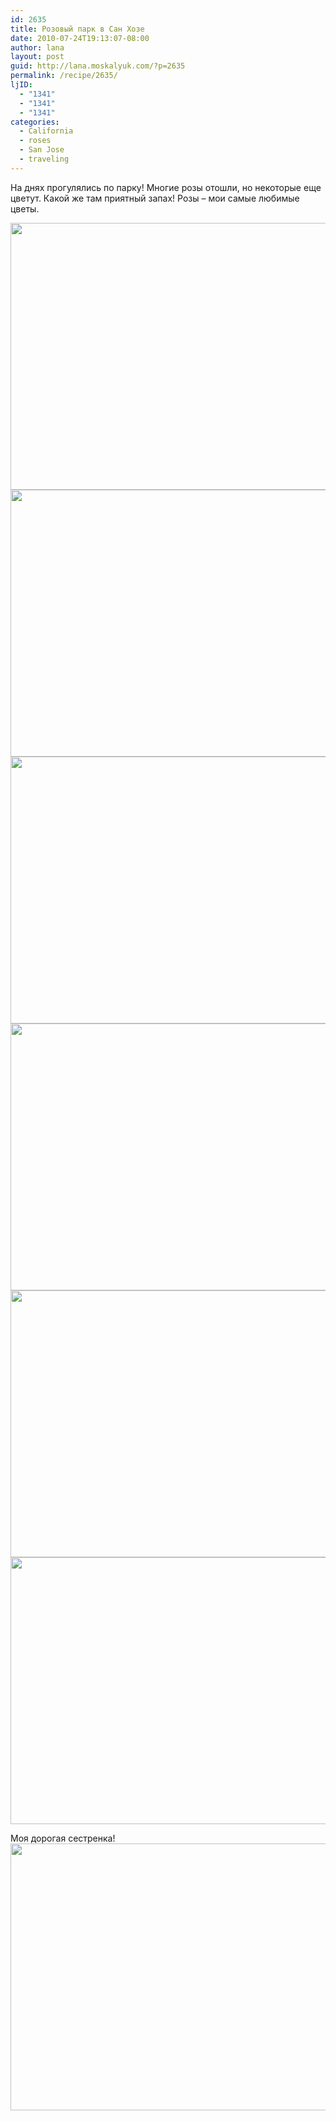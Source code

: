 ```yaml
---
id: 2635
title: Розовый парк в Сан Хозе
date: 2010-07-24T19:13:07-08:00
author: lana
layout: post
guid: http://lana.moskalyuk.com/?p=2635
permalink: /recipe/2635/
ljID:
  - "1341"
  - "1341"
  - "1341"
categories:
  - California
  - roses
  - San Jose
  - traveling
---
```

На днях прогулялись по парку! Многие розы отошли, но некоторые еще цветут. Какой же там приятный запах! Розы &#8211; мои самые любимые цветы.

<img loading="lazy" class="alignnone" title="San Jose Rose Garden" src="http://farm5.static.flickr.com/4114/4819710915_dacd39363c_z.jpg" alt="" width="640" height="427" /> 

<img loading="lazy" class="alignnone" title="San Jose Rose Garden" src="http://farm5.static.flickr.com/4097/4820377226_3866e9a2f0_z.jpg" alt="" width="640" height="427" /> 

<img loading="lazy" class="alignnone" title="San Jose Rose Garden" src="http://farm5.static.flickr.com/4143/4820339974_f791e57f6f_z.jpg" alt="" width="640" height="427" /> 

<img loading="lazy" class="alignnone" title="San Jose Rose Garden" src="http://farm5.static.flickr.com/4095/4820328602_c03e46466a_z.jpg" alt="" width="640" height="427" /> 

<!--more-->

<img loading="lazy" class="alignnone" title="San Jose Rose Garden" src="http://farm5.static.flickr.com/4122/4819771465_ee6e579bf3_z.jpg" alt="" width="640" height="427" /> 

<img loading="lazy" class="alignnone" title="San Jose Rose Garden" src="http://farm5.static.flickr.com/4138/4820346174_4c22b2c395_z.jpg" alt="" width="640" height="427" /> 

Моя дорогая сестренка!  
<img loading="lazy" class="alignnone" title="San Jose Rose Garden" src="http://farm5.static.flickr.com/4119/4819758555_db0f687408_z.jpg" alt="" width="640" height="427" />